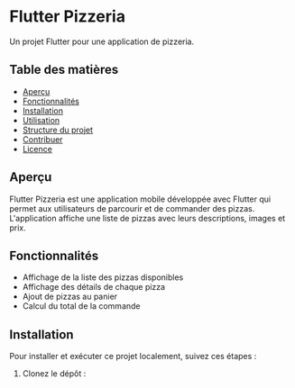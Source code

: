 # Flutter Pizzeria

Un projet Flutter pour une application de pizzeria.

## Table des matières

- [Aperçu](#aperçu)
- [Fonctionnalités](#fonctionnalités)
- [Installation](#installation)
- [Utilisation](#utilisation)
- [Structure du projet](#structure-du-projet)
- [Contribuer](#contribuer)
- [Licence](#licence)

## Aperçu

Flutter Pizzeria est une application mobile développée avec Flutter qui permet aux utilisateurs de parcourir et de commander des pizzas. L'application affiche une liste de pizzas avec leurs descriptions, images et prix.

## Fonctionnalités

- Affichage de la liste des pizzas disponibles
- Affichage des détails de chaque pizza
- Ajout de pizzas au panier
- Calcul du total de la commande

## Installation

Pour installer et exécuter ce projet localement, suivez ces étapes :

1. Clonez le dépôt :